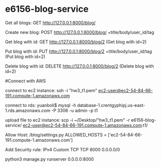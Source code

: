 # e6156-blog-service

Get all blogs:
GET http://127.0.0.1:8000/blog/ 

Create new blog:
POST http://127.0.0.1:8000/blog/ 
+title/body/user_id/tag

Get blog with id:
GET http://127.0.0.1:8000/blog/2
(Get blog with id=2)

Put blog with id:
PUT http://127.0.0.1:8000/blog/2
+title/body/user_id/tag
(Put blog with id=2)

Delete blog with id:
DELETE http://127.0.0.1:8000/blog/2
(Delete blog with id=2)


#Connect with AWS

connect to ec2 instance:
ssh -i "hw3_t1.pem" ec2-user@ec2-54-84-66-191.compute-1.amazonaws.com

connect to rds:
yuanboli$ mysql -h database-1.crentgyphipj.us-east-1.rds.amazonaws.com -P 3306 -u admin -p t1

upload file to ec2 instance:
scp -i ~/Desktop/"hw3_t1.pem" -r e6156-blog-service/ ec2-user@ec2-54-84-66-191.compute-1.amazonaws.com:t1/

Allow Host:
/blog/settings.py
ALLOWED_HOSTS = ['ec2-54-84-66-191.compute-1.amazonaws.com']

Add Security rule:
IPv4 Custom TCP TCP 8000 0.0.0.0/0

python3 manage.py runserver 0.0.0.0:8000